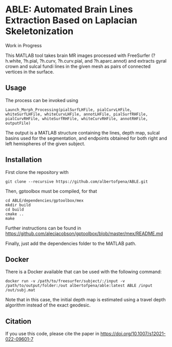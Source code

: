 # ABLE: Automated Brain Lines Extraction Based on Laplacian Skeletonization

Work in Progress

This MATLAB tool takes brain MR images processed with FreeSurfer (?h.white, ?h.pial, ?h.curv, ?h.curv.pial, and ?h.aparc.annot) and extracts gyral crown and sulcal fundi lines in the given mesh as pairs of connected vertices in the surface.

## Usage
The process can be invoked using

    Launch_Morph_Processing(pialSurfLHFile, pialCurvLHFile, whiteSurfLHFile, whiteCurvLHFile, annotLHFile, pialSurfRHFile, pialCurvRHFile, whiteSurfRHFile, whiteCurvRHFile, annotRHFile, outputFile)
 
The output is a MATLAB structure containing the lines, depth map, sulcal basins used for the segmentation, and endpoints obtained for both right and left hemispheres of the given subject.

## Installation
First clone the repository with

    git clone --recursive https://github.com/albertofpena/ABLE.git
    
Then, gptoolbox must be compiled, for that

    cd ABLE/dependencies/gptoolbox/mex
    mkdir build
    cd build
    cmake ..
    make
    
Further instructions can be found in https://github.com/alecjacobson/gptoolbox/blob/master/mex/README.md

Finally, just add the dependencies folder to the MATLAB path.

## Docker

There is a Docker available that can be used with the following command:

    docker run -v /path/to/freesurfer/subject/:/input -v /path/to/output/folder:/out albertofpena/able:latest ABLE /input /out/subj.mat

Note that in this case, the initial depth map is estimated using a travel depth algorithm instead of the exact geodesic.

## Citation

If you use this code, please cite the paper in https://doi.org/10.1007/s12021-022-09601-7
 

